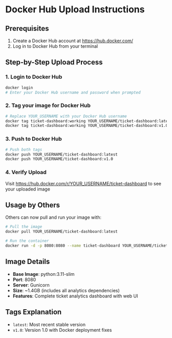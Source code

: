 # Docker Hub Upload Instructions

## Prerequisites
1. Create a Docker Hub account at https://hub.docker.com/
2. Log in to Docker Hub from your terminal

## Step-by-Step Upload Process

### 1. Login to Docker Hub
```bash
docker login
# Enter your Docker Hub username and password when prompted
```

### 2. Tag your image for Docker Hub
```bash
# Replace YOUR_USERNAME with your Docker Hub username
docker tag ticket-dashboard:working YOUR_USERNAME/ticket-dashboard:latest
docker tag ticket-dashboard:working YOUR_USERNAME/ticket-dashboard:v1.0
```

### 3. Push to Docker Hub
```bash
# Push both tags
docker push YOUR_USERNAME/ticket-dashboard:latest
docker push YOUR_USERNAME/ticket-dashboard:v1.0
```

### 4. Verify Upload
Visit https://hub.docker.com/r/YOUR_USERNAME/ticket-dashboard to see your uploaded image

## Usage by Others
Others can now pull and run your image with:
```bash
# Pull the image
docker pull YOUR_USERNAME/ticket-dashboard:latest

# Run the container
docker run -d -p 8080:8080 --name ticket-dashboard YOUR_USERNAME/ticket-dashboard:latest
```

## Image Details
- **Base Image**: python:3.11-slim
- **Port**: 8080
- **Server**: Gunicorn
- **Size**: ~1.4GB (includes all analytics dependencies)
- **Features**: Complete ticket analytics dashboard with web UI

## Tags Explanation
- `latest`: Most recent stable version
- `v1.0`: Version 1.0 with Docker deployment fixes
